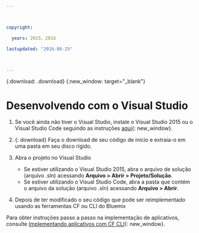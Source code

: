 ```yaml
---



copyright:

  years: 2015，2016

lastupdated: "2016-06-25"



---
```


{:download: .download}
{:new_window: target="_blank"}

# Desenvolvendo com o Visual Studio

  1. Se você ainda não tiver o Visual Studio, instale o Visual Studio 2015 ou o Visual Studio Code seguindo as instruções
[aqui](https://msdn.microsoft.com/en-us/library/e2h7fzkw.aspx){: new_window}.

  1. {: download} Faça o download de seu código de início e extraia-o em uma pasta em seu disco rígido.

  1. Abra o projeto no Visual Studio

      + Se estiver utilizando o Visual Studio 2015, abra o arquivo de solução (arquivo .sln) acessando **Arquivo > Abrir > Projeto/Solução**.
      + Se estiver utilizando o Visual Studio Code, abra a pasta que contém o arquivo da solução (arquivo .sln) acessando **Arquivo > Abrir**.

  1. Depois de ter modificado o seu código que pode ser reimplementado usando as ferramentas CF ou CLI do Bluemix

Para obter instruções passo a passo na implementação de aplicativos, consulte [Implementando aplicativos com CF CLI](./install_cli.html){: new_window}.
